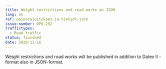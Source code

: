 ```yaml
---
title: Weight restrictions and road works as JSON
lang: en
ref: painorajoitukset-ja-tietyot-json
issue-number: DPO-252
traffictypes:
  - Road traffic
status: finished
date: 2020-11-16
---
```


Weight restrictions and road works will be published in addition to Datex II
-format also in JSON-format.
